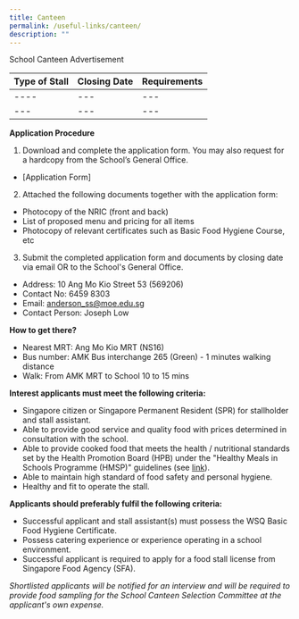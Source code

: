 ```yaml
---
title: Canteen
permalink: /useful-links/canteen/
description: ""
---
```

School Canteen Advertisement

| Type of Stall | Closing Date | Requirements |
| -------- | -------- | -------- |
| ----| --- | --- |
| --- | --- | --- |

**Application Procedure**

1. Download and complete the application form. You may also request for a hardcopy from the School’s General Office.
* [Application Form] 

2. Attached the following documents together with the application form:
* Photocopy of the NRIC (front and back)
* List of proposed menu and pricing for all items
* Photocopy of relevant certificates such as Basic Food Hygiene Course, etc

3. Submit the completed application form and documents by closing date via email OR to the School's General Office.

* Address: 10 Ang Mo Kio Street 53 (569206)
* Contact No: 6459 8303
* Email: anderson_ss@moe.edu.sg
* Contact Person: Joseph Low

**How to get there?**
* Nearest MRT: Ang Mo Kio MRT (NS16)
* Bus number: AMK Bus interchange 265 (Green) - 1 minutes walking distance
* Walk: From AMK MRT to School 10 to 15 mins 

**Interest applicants must meet the following criteria:**
* Singapore citizen or Singapore Permanent Resident (SPR) for stallholder and stall assistant.
* Able to provide good service and quality food with prices determined in consultation with the school.
* Able to provide cooked food that meets the health / nutritional standards set by the Health Promotion Board (HPB) under the "Healthy Meals in Schools Programme (HMSP)" guidelines (see [link](https://www.hpb.gov.sg/schools/school-programmes/healthy-meals-in-schools-programme)).
* Able to maintain high standard of food safety and personal hygiene.
* Healthy and fit to operate the stall.


**Applicants should preferably fulfil the following criteria:**
* Successful applicant and stall assistant(s) must possess the WSQ Basic Food Hygiene Certificate.
* Possess catering experience or experience operating in a school environment.
* Successful applicant is required to apply for a food stall license from Singapore Food Agency (SFA). 


*Shortlisted applicants will be notified for an interview and will be required to provide food sampling for the School Canteen Selection Committee at the applicant's own expense.*